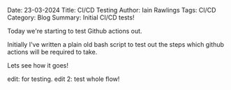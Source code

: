 Date: 23-03-2024
Title: CI/CD Testing
Author: Iain Rawlings
Tags: CI/CD
Category: Blog
Summary: Initial CI/CD tests!

Today we're starting to test Github actions out. 

Initially I've written a plain old bash script to test out the steps which github actions will be required to take. 

Lets see how it goes!

edit: for testing.
edit 2: test whole flow!